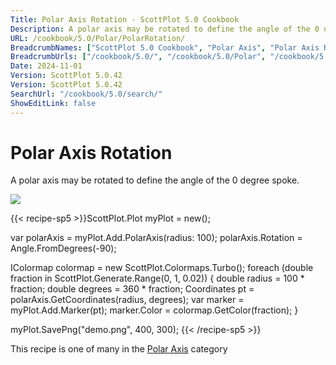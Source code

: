 ```yaml
---
Title: Polar Axis Rotation - ScottPlot 5.0 Cookbook
Description: A polar axis may be rotated to define the angle of the 0 degree spoke.
URL: /cookbook/5.0/Polar/PolarRotation/
BreadcrumbNames: ["ScottPlot 5.0 Cookbook", "Polar Axis", "Polar Axis Rotation"]
BreadcrumbUrls: ["/cookbook/5.0/", "/cookbook/5.0/Polar", "/cookbook/5.0/Polar/PolarRotation"]
Date: 2024-11-01
Version: ScottPlot 5.0.42
Version: ScottPlot 5.0.42
SearchUrl: "/cookbook/5.0/search/"
ShowEditLink: false
---
```



<div class='d-flex align-items-center mt-5'>
<h1 class='me-2 text-dark my-0 border-0'>Polar Axis Rotation</h1>
</div>

A polar axis may be rotated to define the angle of the 0 degree spoke.

[![](/cookbook/5.0/images/PolarRotation.png?241101192719)](/cookbook/5.0/images/PolarRotation.png?241101192719)

{{< recipe-sp5 >}}ScottPlot.Plot myPlot = new();

var polarAxis = myPlot.Add.PolarAxis(radius: 100);
polarAxis.Rotation = Angle.FromDegrees(-90);

IColormap colormap = new ScottPlot.Colormaps.Turbo();
foreach (double fraction in ScottPlot.Generate.Range(0, 1, 0.02))
{
    double radius = 100 * fraction;
    double degrees = 360 * fraction;
    Coordinates pt = polarAxis.GetCoordinates(radius, degrees);
    var marker = myPlot.Add.Marker(pt);
    marker.Color = colormap.GetColor(fraction);
}

myPlot.SavePng("demo.png", 400, 300);
{{< /recipe-sp5 >}}

<div class='my-5 text-center'>This recipe is one of many in the <a href='/cookbook/5.0/Polar'>Polar Axis</a> category</div>


